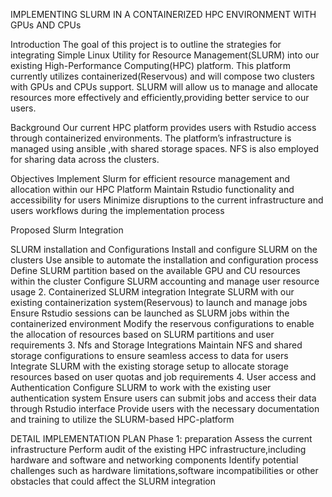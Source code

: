 IMPLEMENTING SLURM IN A CONTAINERIZED HPC ENVIRONMENT WITH GPUs AND CPUs


Introduction 
The goal of this project is to outline the strategies for integrating Simple Linux Utility for Resource Management(SLURM) into our existing High-Performance Computing(HPC) platform. This platform currently utilizes containerized(Reservous) and will compose two clusters with GPUs and CPUs support. SLURM will allow us to manage and allocate resources more effectively and efficiently,providing better service to our users. 

Background
Our current HPC platform provides users with Rstudio access through containerized environments. The platform’s infrastructure is managed using ansible ,with shared storage spaces. NFS is also employed for sharing data across the clusters. 

Objectives
Implement Slurm for efficient resource management and allocation within our HPC Platform
Maintain Rstudio functionality and accessibility for users 
Minimize disruptions to the current infrastructure and users workflows during the implementation process





 Proposed Slurm Integration 


SLURM installation and Configurations 
    Install and configure SLURM on the clusters 
    Use ansible to automate the installation and configuration process
    Define SLURM partition based on the available GPU and CU resources within the    cluster
Configure SLURM accounting and manage user resource usage 
2. Containerized SLURM integration 
       Integrate SLURM with our existing containerization system(Reservous) to launch and manage jobs
      Ensure Rstudio sessions can be launched as SLURM jobs within the containerized environment 
Modify the reservous configurations to enable the allocation of resources based on SLURM partitions and user requirements 
3. Nfs and Storage Integrations 
      Maintain NFS and shared storage configurations to ensure seamless access to data for users 
     Integrate SLURM with the existing storage setup to allocate storage resources based on user quotas and job requirements 
4. User access and Authentication
Configure SLURM to work with the existing user authentication system 
Ensure users can submit jobs  and access their data through Rstudio interface
Provide users with the necessary documentation and training to utilize the SLURM-based HPC-platform


DETAIL IMPLEMENTATION PLAN 
Phase 1: preparation 
    Assess the current infrastructure
Perform audit of the existing HPC infrastructure,including hardware and software and networking components 
Identify potential challenges such as hardware limitations,software incompatibilities or other obstacles that could affect the SLURM  integration 

